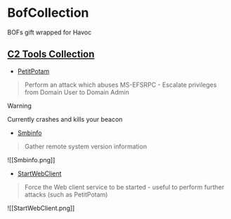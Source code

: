 # BofCollection
BOFs gift wrapped for Havoc

## [C2 Tools Collection](https://github.com/outflanknl/C2-Tool-Collection)

- [PetitPotam](https://github.com/outflanknl/C2-Tool-Collection/tree/main/BOF/PetitPotam)
> Perform an attack which abuses MS-EFSRPC - Escalate privileges from Domain User to Domain Admin

>[!warning]
>Currently crashes and kills your beacon

- [Smbinfo](https://github.com/outflanknl/C2-Tool-Collection/tree/main/BOF/Smbinfo)
> Gather remote system version information

![[Smbinfo.png]]

- [StartWebClient](https://github.com/outflanknl/C2-Tool-Collection/tree/main/BOF/StartWebClient)
> Force the Web client service to be started - useful to perform further attacks (such as PetitPotam)

![[StartWebClient.png]]



